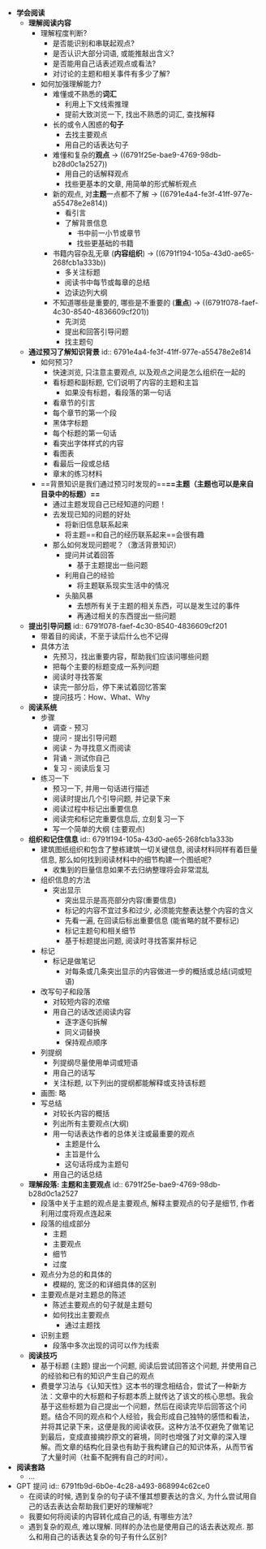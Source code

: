 - **学会阅读**
	- **理解阅读内容**
		- 理解程度判断?
			- 是否能识别和串联起观点?
			- 是否认识大部分词语, 或能推敲出含义?
			- 是否能用自己话表述观点或看法?
			- 对讨论的主题和相关事件有多少了解?
		- 如何加强理解能力?
			- 难懂或不熟悉的**词汇**
				- 利用上下文线索推理
				- 提前大致浏览一下, 找出不熟悉的词汇, 查找解释
			- 长的或令人困惑的**句子**
				- 去找主要观点
				- 用自己的话表达句子
			- 难懂和复杂的**观点** -> ((6791f25e-bae9-4769-98db-b28d0c1a2527))
				- 用自己的话解释观点
				- 找些更基本的文章, 用简单的形式解析观点
			- 新的观点, 对**主题**一点都不了解 -> ((6791e4a4-fe3f-41ff-977e-a55478e2e814))
				- 看引言
				- 了解背景信息
					- 书中前一小节或章节
					- 找些更基础的书籍
			- 书籍内容杂乱无章 (**内容组织**) -> ((6791f194-105a-43d0-ae65-268fcb1a333b))
				- 多关注标题
				- 阅读书中每节或每章的总结
				- 边读边列大纲
			- 不知道哪些是重要的, 哪些是不重要的 (**重点**) -> ((6791f078-faef-4c30-8540-4836609cf201))
				- 先浏览
				- 提出和回答引导问题
				- 找主题句
	- **通过预习了解知识背景**
	  id:: 6791e4a4-fe3f-41ff-977e-a55478e2e814
		- 如何预习?
			- 快速浏览, 只注意主要观点, 以及观点之间是怎么组织在一起的
			- 看标题和副标题, 它们说明了内容的主题和主旨
				- 如果没有标题，看段落的第一句话
			- 看章节的引言
			- 每个章节的第一个段
			- 黑体字标题
			- 每个标题的第一句话
			- 看突出字体样式的内容
			- 看图表
			- 看最后一段或总结
			- 章末的练习材料
		- ==背景知识是我们通过预习时发现的==**==主题（主题也可以是来自目录中的标题）==**
			- 通过主题发现自己已经知道的问题！
			- 去发现已知的问题的好处
				- 将新旧信息联系起来
				- 将主题==和自己的经历联系起来==会很有趣
			- 那么如何发现问题呢？（激活背景知识）
				- 提问并试着回答
					- 基于主题提出一些问题
				- 利用自己的经验
					- 将主题联系现实生活中的情况
				- 头脑风暴
					- 去想所有关于主题的相关东西，可以是发生过的事件
					- 再通过相关的东西提出一些问题
	- **提出引导问题**
	  id:: 6791f078-faef-4c30-8540-4836609cf201
		- 带着目的阅读，不至于读后什么也不记得
		- 具体方法
			- 先预习，找出重要内容，帮助我们应该问哪些问题
			- 把每个主要的标题变成一系列问题
			- 阅读时寻找答案
			- 读完一部分后，停下来试着回忆答案
			- 提问技巧：How、What、Why
	- **阅读系统**
		- 步骤
			- 调查 - 预习
			- 提问 - 提出引导问题
			- 阅读 - 为寻找意义而阅读
			- 背诵 - 测试你自己
			- 复习 - 阅读后复习
		- 练习一下
			- 预习一下, 并用一句话进行描述
			- 阅读时提出几个引导问题, 并记录下来
			- 阅读过程中标记出重要信息
			- 阅读完和标记完重要信息后, 立刻复习一下
			- 写一个简单的大纲 (主要观点)
	- **组织和记住信息**
	  id:: 6791f194-105a-43d0-ae65-268fcb1a333b
		- 建筑图纸组织和包含了整栋建筑一切关键信息, 阅读材料同样有着巨量信息, 那么如何找到阅读材料中的细节构建一个图纸呢?
			- 收集到的巨量信息如果不去归纳整理将会非常混乱
		- 组织信息的方法
			- 突出显示
				- 突出显示是高亮部分内容(重要信息)
				- 标记的内容不宜过多和过少, 必须能完整表达整个内容的含义
				- 先看一遍, 在回读后标出重要信息 (能省略的就不要标记)
				- 标记主题句和相关细节
				- 基于标题提出问题, 阅读时寻找答案并标记
		- 标记
			- 标记是做笔记
				- 对每条或几条突出显示的内容做进一步的概括或总结(词或短语)
		- 改写句子和段落
			- 对较短内容的浓缩
			- 用自己的话改述阅读内容
				- 逐字逐句拆解
				- 同义词替换
				- 保持观点顺序
		- 列提纲
			- 列提纲尽量使用单词或短语
			- 用自己的话写
			- 关注标题, 以下列出的提纲都能解释或支持该标题
		- 画图: 略
		- 写总结
			- 对较长内容的概括
			- 列出所有主要观点(大纲)
			- 用一句话表达作者的总体关注或最重要的观点
				- 主题是什么
				- 主旨是什么
				- 这句话将成为主题句
			- 用自己的话总结
	- **理解段落: 主题和主要观点**
	  id:: 6791f25e-bae9-4769-98db-b28d0c1a2527
		- 段落中关于主题的观点是主要观点, 解释主要观点的句子是细节, 作者利用过度将观点连起来
		- 段落的组成部分
			- 主题
			- 主要观点
			- 细节
			- 过度
		- 观点分为总的和具体的
			- 模糊的, 宽泛的和详细具体的区别
		- 主要观点是对主题总的陈述
			- 陈述主要观点的句子就是主题句
			- 如何找出主要观点
				- 通过主题找
		- 识别主题
			- 段落中多次出现的词可以作为线索
	- **阅读技巧**
		- 基于标题 (主题) 提出一个问题, 阅读后尝试回答这个问题, 并使用自己的经验和已有的知识产生自己的观点
		- 费曼学习法与《认知天性》这本书的理念相结合，尝试了一种新方法：文章中的大标题和子标题本质上就传达了该文的核心思想。我会基于这些标题为自己提出一个问题，然后在阅读完毕后回答这个问题。结合不同的观点和个人经验，我会形成自己独特的感悟和看法，并将其记录下来，这便是我的阅读收获。这种方法不仅避免了做笔记到最后，变成直接摘抄原文的窘境，同时也增强了对文章的深入理解。而文章的结构化目录也有助于我构建自己的知识体系，从而节省了大量时间（社畜不配拥有自己的时间）。
- **阅读套路**
	- ...
- GPT 提问
  id:: 6791fb9d-6b0e-4c28-a493-868994c62ce0
	- 在阅读的时候, 遇到复杂的句子读不懂其想要表达的含义, 为什么尝试用自己的话去表达会帮助我们更好的理解呢?
	- 我要如何将阅读的内容转化成自己的话, 有哪些方法?
	- 遇到复杂的观点, 难以理解. 同样的办法也是使用自己的话去表达观点. 那么和用自己的话表达复杂的句子有什么区别?